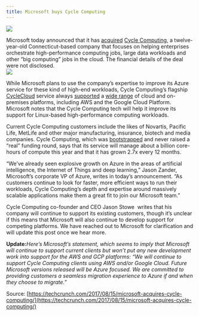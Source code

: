 ```yaml
---
title: Microsoft buys Cycle Computing
---
```


![](https://tctechcrunch2011.files.wordpress.com/2017/08/gettyimages-452289950.jpg?w=738)

Microsoft today announced that it has [acquired](https://cyclecomputing.com/cycle-computing-joining-microsoft/) [Cycle Computing](https://cyclecomputing.com/), a twelve-year-old Connecticut-based company that focuses on helping enterprises orchestrate high-performance computing jobs, large data workloads and other “big computing” jobs in the cloud. The financial details of the deal were not disclosed.  
![](https://tctechcrunch2011.files.wordpress.com/2017/08/cycle_ms.png?w=396&h=239)

While Microsoft plans to use the company’s expertise to improve its Azure service for these kind of high-end workloads, Cycle Computing’s flagship [CycleCloud](https://cyclecomputing.com/key-features/) service always [supported](https://cyclecomputing.com/using-cyclecloud/) a [wide range](https://cyclecomputing.com/partners/) of cloud and on-premises platforms, including AWS and the Google Cloud Platform. Microsoft notes that the Cycle Computing tech will help it improve its support for Linux-based high-performance computing workloads.

Current Cycle Computing customers include the likes of Novartis, Pacific Life, MetLife and other major manufacturing, insurance, biotech and media companies. Cycle Computing, which was [bootstrapped](https://www.crunchbase.com/organization/cycle-computing#/entity) and never raised a “real” funding round, says that its service will manage about a billion core-hours of compute this year and that it has grown 2.7x every 12 months.

“We’ve already seen explosive growth on Azure in the areas of artificial intelligence, the Internet of Things and deep learning,” Jason Zander, Microsoft’s corporate VP of Azure, writes in today’s announcement. “As customers continue to look for faster, more efficient ways to run their workloads, Cycle Computing’s depth and expertise around massively scalable applications make them a great fit to join our Microsoft team.”

Cycle Computing co-founder and CEO Jason Stowe  writes that his company will continue to support its existing customers, though it’s unclear if this means that Microsoft will also continue to develop support for competing platforms. We have reached out to Microsoft for clarification and will update this post once we hear more.

**Update:**_Here’s Microsoft’s statement, which seems to imply that Microsoft will continue to support current clients but won’t put any new development work into support for the AWS and GCP platforms: “We will continue to support Cycle Computing clients using AWS and/or Google Cloud. Future Microsoft versions released will be Azure focused. We are committed to providing customers a seamless migration experience to Azure if and when they choose to migrate.”_

Source: [https://techcrunch.com/2017/08/15/microsoft-acquires-cycle-computing/](https://techcrunch.com/2017/08/15/microsoft-acquires-cycle-computing/)

